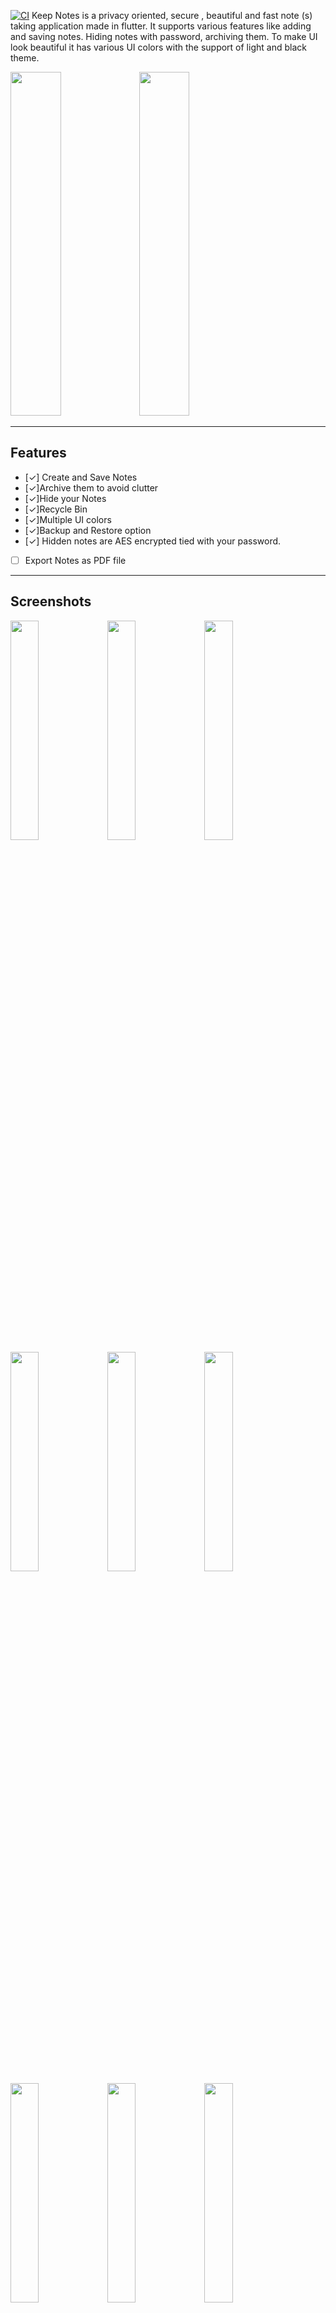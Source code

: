[![CI](https://github.com/nikhilbadyal/keepnotes/actions/workflows/ci.yml/badge.svg)](https://github.com/nikhilbadyal/keepnotes/actions/workflows/ci.yml)
Keep Notes is a privacy oriented, secure , beautiful and fast note (s) taking application made in flutter. It supports
various features like adding and saving notes. Hiding notes with password, archiving them. To make UI look beautiful it
has various UI colors with the support of light and black theme.

<img src="https://i.imgur.com/53hpGkk.png" width="40%" height="550"></img>
<img src="https://i.imgur.com/FGnDtPk.png" width="40%" height="550"></img>


---

## Features

+ [✓] Create and Save Notes
+ [✓]Archive them to avoid clutter
+ [✓]Hide your Notes
+ [✓]Recycle Bin
+ [✓]Multiple UI colors
+ [✓]Backup and Restore option
+ [✓] Hidden notes are AES encrypted tied with your password.
- [ ] Export Notes as PDF file


---

## Screenshots
<img src="https://i.imgur.com/s7LxdiB.png" width="30%"></img> 
<img src="https://i.imgur.com/XbbFYLm.png" width="30%"></img> 
<img src="https://i.imgur.com/0eirKsA.png" width="30%"></img> 
<img src="https://i.imgur.com/HC7ccDg.png" width="30%"></img> 
<img src="https://i.imgur.com/IV3H8vj.png" width="30%"></img> 
<img src="https://i.imgur.com/pqarCPZ.png" width="30%"></img> 
<img src="https://i.imgur.com/qQSV0G5.png" width="30%"></img> 
<img src="https://i.imgur.com/cWnlC4x.png" width="30%"></img> 
<img src="https://i.imgur.com/lpLYJ9y.png" width="30%"></img> 
<img src="https://i.imgur.com/BAXJwmj.png" width="30%"></img> 
<img src="https://i.imgur.com/sfC4BFE.png" width="30%"></img> 
<img src="https://i.imgur.com/oVx2u1H.png" width="30%"></img> 
<img src="https://i.imgur.com/M0gnrY3.png" width="30%"></img> 
<img src="https://i.imgur.com/phwvjjK.png" width="30%"></img> 
<img src="https://i.imgur.com/cZYa4AQ.png" width="30%"></img>



---

## Thanks for images & Icons
<div>
    <a href="https://storyset.com/illustration/hidden/pana" title="Backup">Backup</a><br>
    <a href="https://icons8.com/icons/set/github" title="GitHub">GitHub</a><br>
    <a href="https://icons8.com/icon/V5cGWnc9R4xj/google" title="Google">Google</a><br>
    <a href="https://icons8.com/icon/82747/lock" title="Lock">Lock</a><br>
    <a href="https://icons8.com/icon/47996/mailbox-closed-flag-down" title="Mail">Email</a><br>
    <a href="https://www.freepik.com/premium-vector/business-character-concept-beside-angle-cool-character-male-female-korean-style-colored-pictures-cartoon-style_9129007.htm" title="Aboutme">AboutMe</a><br>
    <a href="https://www.freepik.com/premium-vector/business-character-concept-beside-angle-cool-character-male-female-korean-style-colored-pictures-cartoon-style_9129007.htm" title="Men">Men</a><br>
    <a href="https://www.flaticon.com/free-icon/ghost_477104" title="Ghost">Ghost</a><br>
    <a href="https://storyset.com/illustration/key/pana" title="PinCode">Pin Code</a><br>
    <a href="https://www.freepik.com/free-vector/global-data-security-personal-data-security-cyber-data-security-online-concept-illustration-internet-security-information-privacy-protection_12953631.htm" title="Splash1">Splash1</a><br>
    <a href="https://storyset.com/illustration/cloud-sync/cuate" title="Splash2">Splash2</a><br>
    <a href="https://storyset.com/illustration/design-thinking/pana" title="Splash3">Splash3</a><br>
    <a href="https://www.freepik.com/free-vector/social-media-icons-vector-set-with-facebook-instagram-twitter-tiktok-youtube-logos_17221195.htm" title="Telegram">Telegram</a><br>
    <a href="https://www.freepik.com/premium-vector/business-character-concept-beside-angle-cool-character-male-female-korean-style-colored-pictures-cartoon-style_9129007.htm" title="Women">Women</a><br>
    <a href="https://www.flaticon.com/free-icon/notes_752326" title="AppIcon">App Icon</a><br>
    
</div>
